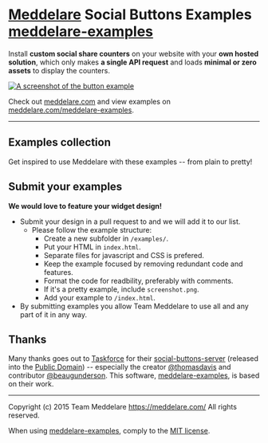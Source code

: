 # [Meddelare](https://meddelare.com/) Social Buttons Examples [meddelare-examples](https://github.com/meddelare/meddelare-examples)


Install **custom social share counters** on your website with your **own hosted solution**, which only makes **a single API request** and loads **minimal or zero assets** to display the counters.

[![A screenshot of the button example](https://cloud.githubusercontent.com/assets/1398544/8511166/5c92d0b2-230b-11e5-895a-d3b67da749b5.png)](https://meddelare.com/)

Check out [meddelare.com](https://meddelare.com/) and view examples on [meddelare.com/meddelare-examples](https://meddelare.com/meddelare-examples).



---



## Examples collection

Get inspired to use Meddelare with these examples -- from plain to pretty!




## Submit your examples

**We would love to feature your widget design!**  

- Submit your design in a pull request to and we will add it to our list.
  - Please follow the example structure:
    - Create a new subfolder in `/examples/`.
    - Put your HTML in `index.html`.
    - Separate files for javascript and CSS is prefered.
    - Keep the example focused by removing redundant code and features.
    - Format the code for readbility, preferably with comments.
    - If it's a pretty example, include `screenshot.png`.
    - Add your example to `/index.html`.
- By submitting examples you allow Team Meddelare to use all and any part of it in any way.


## Thanks

Many thanks goes out to [Taskforce](https://taskforce.is/) for their [social-buttons-server](https://github.com/tfrce/social-buttons-server) (released into the [Public Domain](https://github.com/tfrce/social-buttons-server/tree/faf1a41e5d2d44b7e6de460b9369f11437095af1)) -- especially the creator [@thomasdavis](https://github.com/thomasdavis) and contributor [@beaugunderson](https://github.com/beaugunderson). This software, [meddelare-examples](https://github.com/meddelare/meddelare-examples), is based on their work.



---

Copyright (c) 2015 Team Meddelare <https://meddelare.com/> All rights reserved.

When using [meddelare-examples](https://github.com/meddelare/meddelare-examples), comply to the [MIT license](http://opensource.org/licenses/MIT).
